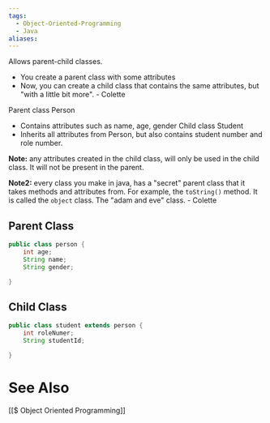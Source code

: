 ```yaml
---
tags:
  - Object-Oriented-Programming
  - Java
aliases:
---
```

Allows parent-child classes.
- You create a parent class with some attributes
- Now, you can create a child class that contains the same attributes, but "with a little bit more". - Colette

Parent class Person
- Contains attributes such as name, age, gender
Child class Student
- Inherits all attributes from Person, but also contains student number and role number.

**Note:** any attributes created in the child class, will only be used in the child class. It will not be present in the parent.

**Note2:** every class you make in java, has a "secret" parent class that it takes methods and attributes from. For example, the `toString()` method. It is called the `object` class. The "adam and eve" class. - Colette

## Parent Class
```java showlinenumbers
public class person {
	int age;
	String name;
	String gender;

}
```
## Child Class
```java showlinenumbers
public class student extends person {
	int roleNumer;
	String studentId;

}
```

# See Also
[[$ Object Oriented Programming]]
